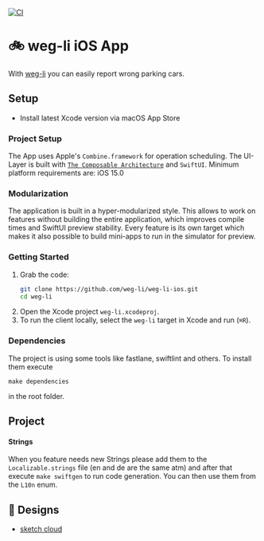 [![CI](https://github.com/weg-li/weg-li-ios/actions/workflows/ci.yml/badge.svg)](https://github.com/weg-li/weg-li-ios/actions/workflows/ci.yml)
# 🚲 weg-li iOS App

With [weg-li](https://www.weg-li.de) you can easily report wrong parking cars.  

## Setup

* Install latest Xcode version via macOS App Store

### Project Setup

The App uses Apple's `Combine.framework` for operation scheduling. The UI-Layer is built with [`The Composable Architecture`](https://github.com/pointfreeco/swift-composable-architecture) and `SwiftUI`.
Minimum platform requirements are: iOS 15.0

### Modularization

The application is built in a hyper-modularized style. This allows to work on features without building the entire application, which improves compile times and SwiftUI preview stability. Every feature is its own target which makes it also possible to build mini-apps to run in the simulator for preview.

### Getting Started

1. Grab the code:
    ```sh
    git clone https://github.com/weg-li/weg-li-ios.git
    cd weg-li
    ```
2. Open the Xcode project `weg-li.xcodeproj`.
3. To run the client locally, select the `weg-li` target in Xcode and run (`⌘R`).

### Dependencies

The project is using some tools like fastlane, swiftlint and others.
To install them execute 

```shell
make dependencies
```
in the root folder.

## Project


#### Strings

When you feature needs new Strings please add them to the `Localizable.strings` file (en and de are the same atm) and after that execute `make swiftgen` to run code generation. You can then use them from the `L10n` enum.


## 🎨 Designs

* [sketch cloud](https://www.sketch.com/s/dfb7001d-366f-4977-b204-34917d9dec71)
